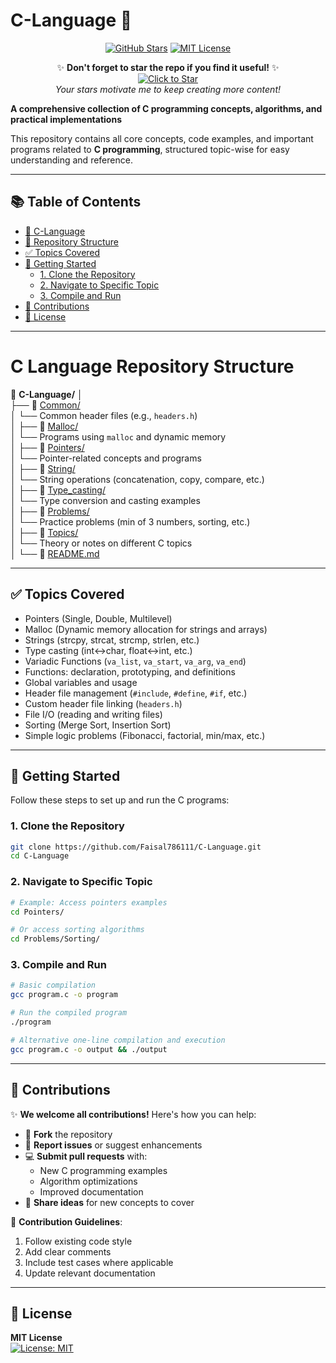 # C-Language 🚀

<!-- Star Appeal Section - Right after the main title -->
<div align="center">
  
[![GitHub Stars](https://img.shields.io/github/stars/Faisal786111/C-Language?style=for-the-badge&logo=github)](https://github.com/Faisal786111/C-Language/stargazers)
[![MIT License](https://img.shields.io/badge/License-MIT-blue?style=for-the-badge)](https://opensource.org/licenses/MIT)

✨ **Don't forget to star the repo if you find it useful!** ✨  
<a href="https://github.com/Faisal786111/C-Language">
  <img alt="Click to Star" src="https://img.shields.io/badge/🌟_Click_to_Star!-yellow?style=for-the-badge&logo=github&logoColor=white">
</a>  
_Your stars motivate me to keep creating more content!_

</div>

**A comprehensive collection of C programming concepts, algorithms, and practical implementations**  

This repository contains all core concepts, code examples, and important programs related to **C programming**, structured topic-wise for easy understanding and reference.

---
## 📚 Table of Contents

- [🚀 C-Language](#c-language-)
- [📁 Repository Structure](#c-language-repository-structure)
- [✅ Topics Covered](#-topics-covered)
- [🚀 Getting Started](#-getting-started)
  - [1. Clone the Repository](#1-clone-the-repository)
  - [2. Navigate to Specific Topic](#2-navigate-to-specific-topic)
  - [3. Compile and Run](#3-compile-and-run)
- [🙌 Contributions](#-contributions)
- [📜 License](#-license)

---

# C Language Repository Structure

📂 **C-Language/**
│<br>
├── 📁 [Common/](Common/)  
│   └── Common header files (e.g., `headers.h`)  
│
├── 📁 [Malloc/](Malloc/)  
│   └── Programs using `malloc` and dynamic memory  
│
├── 📁 [Pointers/](Pointers/)  
│   └── Pointer-related concepts and programs  
│
├── 📁 [String/](String/)  
│   └── String operations (concatenation, copy, compare, etc.)  
│
├── 📁 [Type_casting/](Type_casting/)  
│   └── Type conversion and casting examples  
│
├── 📁 [Problems/](Problems/)  
│   └── Practice problems (min of 3 numbers, sorting, etc.)  
│
├── 📁 [Topics/](Topics/)  
│   └── Theory or notes on different C topics  
│
└── 📄 [README.md](README.md)

---

## ✅ Topics Covered

- Pointers (Single, Double, Multilevel)
- Malloc (Dynamic memory allocation for strings and arrays)
- Strings (strcpy, strcat, strcmp, strlen, etc.)
- Type casting (int↔char, float↔int, etc.)
- Variadic Functions (`va_list`, `va_start`, `va_arg`, `va_end`)
- Functions: declaration, prototyping, and definitions
- Global variables and usage
- Header file management (`#include`, `#define`, `#if`, etc.)
- Custom header file linking (`headers.h`)
- File I/O (reading and writing files)
- Sorting (Merge Sort, Insertion Sort)
- Simple logic problems (Fibonacci, factorial, min/max, etc.)

---

## 🚀 Getting Started
Follow these steps to set up and run the C programs:
### 1. Clone the Repository
```bash
git clone https://github.com/Faisal786111/C-Language.git
cd C-Language
```

### 2. Navigate to Specific Topic
```bash
# Example: Access pointers examples
cd Pointers/

# Or access sorting algorithms
cd Problems/Sorting/

```

### 3. Compile and Run
```bash
# Basic compilation
gcc program.c -o program

# Run the compiled program
./program

# Alternative one-line compilation and execution
gcc program.c -o output && ./output
```


---

## 🙌 Contributions

✨ **We welcome all contributions!** Here's how you can help:

- 🍴 **Fork** the repository  
- 🐛 **Report issues** or suggest enhancements  
- 💻 **Submit pull requests** with:  
  - New C programming examples  
  - Algorithm optimizations  
  - Improved documentation  
- 📝 **Share ideas** for new concepts to cover  


🔗 **Contribution Guidelines**:
1. Follow existing code style
2. Add clear comments
3. Include test cases where applicable
4. Update relevant documentation

---

## 📜 License 

**MIT License**  
[![License: MIT](https://img.shields.io/badge/License-MIT-yellow.svg)](https://opensource.org/licenses/MIT)
